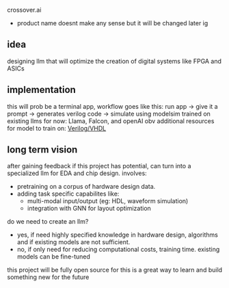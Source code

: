 crossover.ai

- product name doesnt make any sense but it will be changed later ig

## idea 

designing llm that will optimize the creation of digital systems like FPGA and ASICs

## implementation

this will prob be a terminal app, workflow goes like this: run app -> give it a prompt -> generates verilog code -> simulate using modelsim 
trained on existing llms for now: Llama, Falcon, and openAI obv
additional resources for model to train on: [Verilog/VHDL](https://github.com/klyone/opencores-ip) 

## long term vision

after gaining feedback if this project has potential, can turn into a specialized llm for EDA and chip design.
involves: 
- pretraining on a corpus of hardware design data.
- adding task specific capabilites like:
    - multi-modal input/output (eg: HDL, waveform simulation)
    - integration with GNN for layout optimization
 
do we need to create an llm?
- yes, if need highly specified knowledge in hardware design, algorithms and if existing models are not sufficient.
- no, if only need for reducing computational costs, training time. existing models can be fine-tuned

this project will be fully open source for this is a great way to learn and build something new for the future
